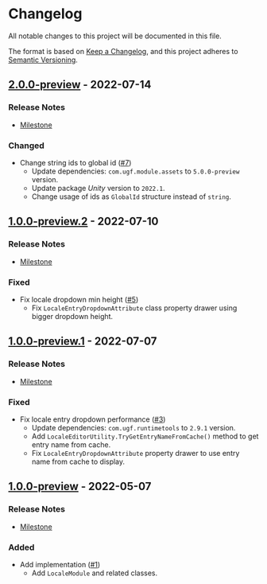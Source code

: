 # Changelog

All notable changes to this project will be documented in this file.

The format is based on [Keep a Changelog](https://keepachangelog.com/en/1.0.0/),
and this project adheres to [Semantic Versioning](https://semver.org/spec/v2.0.0.html).

## [2.0.0-preview](https://github.com/unity-game-framework/ugf-module-locale/releases/tag/2.0.0-preview) - 2022-07-14  

### Release Notes

- [Milestone](https://github.com/unity-game-framework/ugf-module-locale/milestone/4?closed=1)  
    

### Changed

- Change string ids to global id ([#7](https://github.com/unity-game-framework/ugf-module-locale/issues/7))  
    - Update dependencies: `com.ugf.module.assets` to `5.0.0-preview` version.
    - Update package _Unity_ version to `2022.1`.
    - Change usage of ids as `GlobalId` structure instead of `string`.

## [1.0.0-preview.2](https://github.com/unity-game-framework/ugf-module-locale/releases/tag/1.0.0-preview.2) - 2022-07-10  

### Release Notes

- [Milestone](https://github.com/unity-game-framework/ugf-module-locale/milestone/3?closed=1)  
    

### Fixed

- Fix locale dropdown min height ([#5](https://github.com/unity-game-framework/ugf-module-locale/issues/5))  
    - Fix `LocaleEntryDropdownAttribute` class property drawer using bigger dropdown height.

## [1.0.0-preview.1](https://github.com/unity-game-framework/ugf-module-locale/releases/tag/1.0.0-preview.1) - 2022-07-07  

### Release Notes

- [Milestone](https://github.com/unity-game-framework/ugf-module-locale/milestone/2?closed=1)  
    

### Fixed

- Fix locale entry dropdown performance ([#3](https://github.com/unity-game-framework/ugf-module-locale/issues/3))  
    - Update dependencies: `com.ugf.runtimetools` to `2.9.1` version.
    - Add `LocaleEditorUtility.TryGetEntryNameFromCache()` method to get entry name from cache.
    - Fix `LocaleEntryDropdownAttribute` property drawer to use entry name from cache to display.

## [1.0.0-preview](https://github.com/unity-game-framework/ugf-module-locale/releases/tag/1.0.0-preview) - 2022-05-07  

### Release Notes

- [Milestone](https://github.com/unity-game-framework/ugf-module-locale/milestone/1?closed=1)  
    

### Added

- Add implementation ([#1](https://github.com/unity-game-framework/ugf-module-locale/issues/1))  
    - Add `LocaleModule` and related classes.


